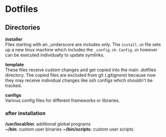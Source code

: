 # Dotfiles

## Directories

**installer**  
Files starting with an \_underscore are includes only.
The `install.sh` file sets up a new linux machine which includes the `_config.sh`. `Config.sh` however can be executed individually to update symlinks.

**template**  
These files receive custom changes and get copied into the main .dotfiles directory. The copied files are excluded from git (.gitignore) because now they may receive individual changes like ssh configs which shouldn't be tracked.

**configs**  
Various config files for different frameworks or libraries.

### after installation

**/usr/local/bin**: additional global programs  
**~/bin**: custom user binaries
**~/bin/scripts**: custom user scripts
